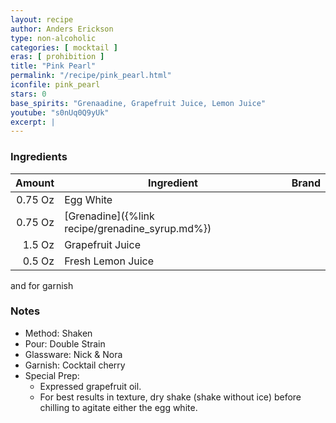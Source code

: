 ```yaml
---
layout: recipe
author: Anders Erickson
type: non-alcoholic
categories: [ mocktail ]
eras: [ prohibition ]
title: "Pink Pearl"
permalink: "/recipe/pink_pearl.html"
iconfile: pink_pearl
stars: 0
base_spirits: "Grenaadine, Grapefruit Juice, Lemon Juice"
youtube: "s0nUq0Q9yUk"
excerpt: |
---
```


### Ingredients

|  Amount | Ingredient                                      | Brand |
| ------: | ----------------------------------------------- | ----- |
| 0.75 Oz | Egg White                                       |
| 0.75 Oz | [Grenadine]({%link recipe/grenadine_syrup.md%}) |
|  1.5 Oz | Grapefruit Juice                                |
|  0.5 Oz | Fresh Lemon Juice                               |

and for garnish

### Notes

- Method: Shaken
- Pour: Double Strain
- Glassware: Nick &amp; Nora
- Garnish: Cocktail cherry
- Special Prep: 
  - Expressed grapefruit oil. 
  - For best results in texture, dry shake (shake without ice) before chilling to agitate either the egg white.
